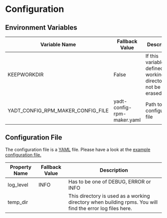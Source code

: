 # Configuration

## Environment Variables

| Variable Name                     | Fallback Value             | Description                             |
|-----------------------------------|----------------------------|-----------------------------------------|
| KEEPWORKDIR                       | False                      | If this variable is defined the working directory will not be erased.
| YADT_CONFIG_RPM_MAKER_CONFIG_FILE | yadt-config-rpm-maker.yaml | Path to configuration file

## Configuration File

The configuration file is a [YAML](http://yaml.org/) file.
Please have a look at the [example configuration file.](https://github.com/yadt/yadt-config-rpm-maker/blob/master/yadt-config-rpm-maker.yaml)

| Property Name                     | Fallback Value             | Description                             |
|-----------------------------------|----------------------------|-----------------------------------------|
| log_level                         | INFO                       | Has to be one of DEBUG, ERROR or INFO
| temp_dir                          |          | This directory is used as a working directory when building rpms. You will find the error log files here.